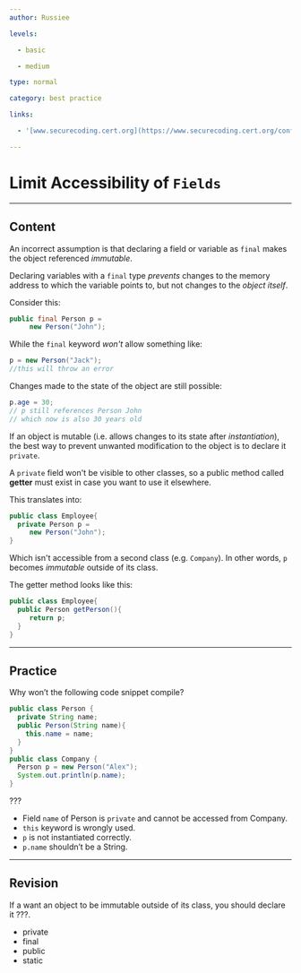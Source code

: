 ```yaml
---
author: Russiee

levels:

  - basic

  - medium

type: normal

category: best practice

links:

  - '[www.securecoding.cert.org](https://www.securecoding.cert.org/confluence/display/java/OBJ01-J.+Limit+accessibility+of+fields){website}'

---
```


# Limit Accessibility of `Fields`

---
## Content

An incorrect assumption is that declaring a field or variable as `final` makes the object referenced _immutable_. 

Declaring variables with a `final` type *prevents* changes to the memory address to which the variable points to, but not changes to the *object itself*.

Consider this:
```java
public final Person p = 
     new Person("John");

```
While the `final` keyword *won't* allow something like:
```java
p = new Person("Jack");
//this will throw an error
```

Changes made to the state of the object are still possible:
```java
p.age = 30;
// p still references Person John
// which now is also 30 years old
```

If an object is mutable (i.e. allows changes to its state after *instantiation*), the best way to prevent unwanted modification to the object is to declare it `private`.

A `private` field won't be visible to other classes, so a public method called **getter** must exist in case you want to use it elsewhere.

This translates into:
```java
public class Employee{
  private Person p = 
     new Person("John");
}
```
Which isn't accessible from a second class (e.g. `Company`). In other words, `p` becomes *immutable* outside of its class.

The getter method looks like this:
```java
public class Employee{
  public Person getPerson(){
     return p;
  }
}
```

---
## Practice

Why won’t the following code snippet compile?
```java
public class Person {
  private String name;
  public Person(String name){
    this.name = name;
  }
}  
public class Company {
  Person p = new Person("Alex");
  System.out.println(p.name);
}
```
???

* Field `name` of Person is `private` and cannot be accessed from Company.
* `this` keyword is wrongly used.
* `p` is not instantiated correctly.
* `p.name` shouldn’t be a String.

---
## Revision

If a want an object to be immutable outside of its class, you should declare it ???.

* private
* final
* public
* static